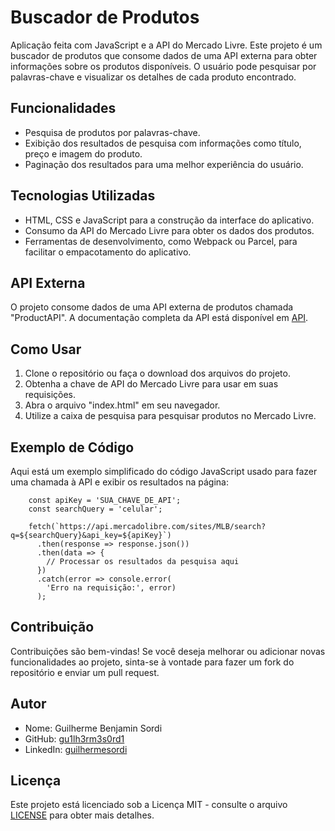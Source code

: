 # Buscador de Produtos

Aplicação feita com JavaScript e a API do Mercado Livre.
Este projeto é um buscador de produtos que consome dados de uma API externa para obter informações sobre os produtos disponíveis. O usuário pode pesquisar por palavras-chave e visualizar os detalhes de cada produto encontrado.

## Funcionalidades

- Pesquisa de produtos por palavras-chave.
- Exibição dos resultados de pesquisa com informações como título, preço e imagem do produto.
- Paginação dos resultados para uma melhor experiência do usuário.

## Tecnologias Utilizadas

- HTML, CSS e JavaScript para a construção da interface do aplicativo.
- Consumo da API do Mercado Livre para obter os dados dos produtos.
- Ferramentas de desenvolvimento, como Webpack ou Parcel, para facilitar o empacotamento do aplicativo.

## API Externa

O projeto consome dados de uma API externa de produtos chamada "ProductAPI". A documentação completa da API está disponível em [API](https://api.mercadolibre.com/sites/MLB/search).

## Como Usar

1. Clone o repositório ou faça o download dos arquivos do projeto.
2. Obtenha a chave de API do Mercado Livre para usar em suas requisições.
3. Abra o arquivo "index.html" em seu navegador.
4. Utilize a caixa de pesquisa para pesquisar produtos no Mercado Livre.

## Exemplo de Código

Aqui está um exemplo simplificado do código JavaScript usado para fazer uma chamada à API e exibir os resultados na página:

        const apiKey = 'SUA_CHAVE_DE_API';
        const searchQuery = 'celular';

        fetch(`https://api.mercadolibre.com/sites/MLB/search?q=${searchQuery}&api_key=${apiKey}`)
          .then(response => response.json())
          .then(data => {
            // Processar os resultados da pesquisa aqui
          })
          .catch(error => console.error(
            'Erro na requisição:', error)
          );

## Contribuição

Contribuições são bem-vindas! Se você deseja melhorar ou adicionar novas funcionalidades ao projeto, sinta-se à vontade para fazer um fork do repositório e enviar um pull request.

## Autor

 - Nome: Guilherme Benjamin Sordi
 - GitHub: [gu1lh3rm3s0rd1](https://github.com/gu1lh3rm3s0rd1)
 - LinkedIn: [guilhermesordi](https://www.linkedin.com/in/guilherme-sordi-33ab06233/)

## Licença

Este projeto está licenciado sob a Licença MIT - consulte o arquivo [LICENSE](LICENSE) para obter mais detalhes.
